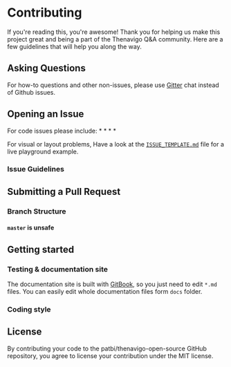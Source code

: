 # Contributing

If you're reading this, you're awesome! Thank you for helping us make this project great and being a part of the Thenavigo Q&A community. Here are a few guidelines that will help you along the way.

## Asking Questions

For how-to questions and other non-issues, please use [Gitter](https://gitter.im/Navigo_Community/community) chat instead of Github issues.

## Opening an Issue



For code issues please include:
* 
* 
* 
* 

For visual or layout problems, Have a look at the [`ISSUE_TEMPLATE.md`]() file for a live playground example.

### Issue Guidelines



## Submitting a Pull Request



### Branch Structure



#### `master` is unsafe



## Getting started



### Testing & documentation site

The documentation site is built with [GitBook](https://app.gitbook.com/@biyagapatrick/s/thenavigo/), so you just need to edit `*.md` files. You can easily edit whole documentation files form `docs` folder.



### Coding style



## License

By contributing your code to the patbi/thenavigo-open-source GitHub repository, you agree to license your contribution under the MIT license.

